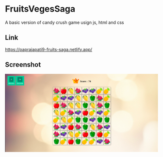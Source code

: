 # FruitsVegesSaga

A basic version of candy crush game usign js, html and css

## Link

https://paprajapati9-fruits-saga.netlify.app/

## Screenshot

<img src="assets/images/ss.png"/> 
